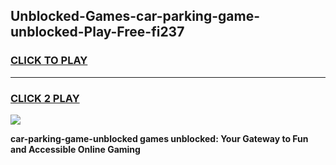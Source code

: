 
## Unblocked-Games-car-parking-game-unblocked-Play-Free-fi237
<h3>
<a href="https://premium76.site?title=car-parking-game-unblocked&ref=09A">CLICK TO PLAY</a></h3>
<hr>

<h3>
<a href="https://premium76.site?title=car-parking-game-unblocked&ref=09A">CLICK 2 PLAY</a>
  
</h3>

<a href="https://premium76.site?title=car-parking-game-unblocked&ref=09A"><img src="https://clearcache.store/games.png"></a>


**car-parking-game-unblocked games unblocked: Your Gateway to Fun and Accessible Online Gaming**
